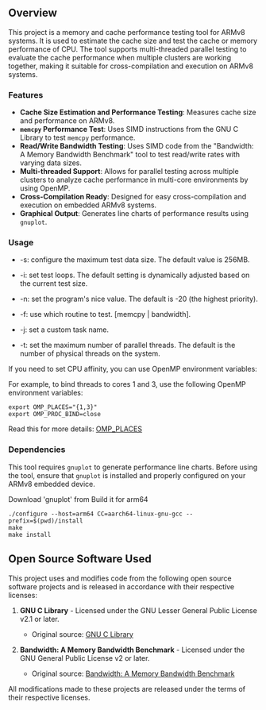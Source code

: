 ## Overview

This project is a memory and cache performance testing tool for ARMv8 systems. It is used to estimate the cache size and test the cache or memory performance of CPU. The tool supports multi-threaded parallel testing to evaluate the cache performance when multiple clusters are working together, making it suitable for cross-compilation and execution on ARMv8 systems.

### Features

- **Cache Size Estimation and Performance Testing**: Measures cache size and performance on ARMv8.
- **`memcpy` Performance Test**: Uses SIMD instructions from the GNU C Library to test `memcpy` performance.
- **Read/Write Bandwidth Testing**: Uses SIMD code from the "Bandwidth: A Memory Bandwidth Benchmark" tool to test read/write rates with varying data sizes.
- **Multi-threaded Support**: Allows for parallel testing across multiple clusters to analyze cache performance in multi-core environments by using OpenMP.
- **Cross-Compilation Ready**: Designed for easy cross-compilation and execution on embedded ARMv8 systems.
- **Graphical Output**: Generates line charts of performance results using `gnuplot`.

### Usage

- -s: configure the maximum test data size. The default value is 256MB.

- -i: set test loops. The default setting is dynamically adjusted based on the current test size.

- -n: set the program's nice value. The default is -20 (the highest priority).

- -f: use which routine to test. [memcpy | bandwidth].

- -j: set a custom task name.

- -t: set the maximum number of parallel threads. The default is the number of physical threads on the system.

If you need to set CPU affinity, you can use OpenMP environment variables:

For example, to bind threads to cores 1 and 3, use the following OpenMP environment variables:
```
export OMP_PLACES="{1,3}"
export OMP_PROC_BIND=close
```
Read this for more details: [OMP_PLACES](https://www.openmp.org/spec-html/5.0/openmpse53.html)


### Dependencies

This tool requires `gnuplot` to generate performance line charts. Before using the tool, ensure that `gnuplot` is installed and properly configured on your ARMv8 embedded device.

Download 'gnuplot' from [](https://sourceforge.net/projects/gnuplot/files/gnuplot/)
Build it for arm64

```
./configure --host=arm64 CC=aarch64-linux-gnu-gcc --prefix=$(pwd)/install
make
make install
```

## Open Source Software Used

This project uses and modifies code from the following open source software projects and is released in accordance with their respective licenses:

1. **GNU C Library** - Licensed under the GNU Lesser General Public License v2.1 or later.
   - Original source: [GNU C Library](https://www.gnu.org/software/libc/)

2. **Bandwidth: A Memory Bandwidth Benchmark** - Licensed under the GNU General Public License v2 or later.
   - Original source: [Bandwidth: A Memory Bandwidth Benchmark](https://zs3.me/bandwidth.php)

All modifications made to these projects are released under the terms of their respective licenses.
